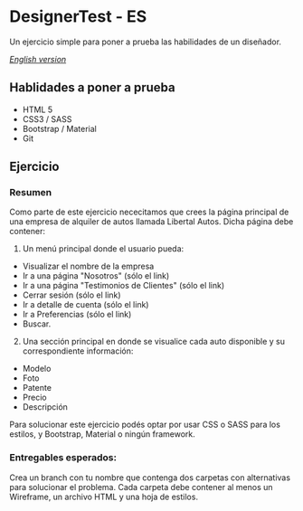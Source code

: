 # DesignerTest - ES
Un ejercicio simple para poner a prueba las habilidades de un diseñador.

*[English version](https://github.com/BelenSantos/DesignerTest/edit/master/README.md)*

## Hablidades a poner a prueba
* HTML 5
* CSS3 / SASS
* Bootstrap / Material
* Git

## Ejercicio

### Resumen
Como parte de este ejercicio nececitamos que crees la página principal de una empresa de alquiler de autos llamada Libertal Autos. Dicha página debe contener:
1. Un menú principal donde el usuario pueda:
  * Visualizar el nombre de la empresa
  * Ir a una página "Nosotros" (sólo el link)
  * Ir a una página "Testimonios de Clientes" (sólo el link)
  * Cerrar sesión (sólo el link)
  * Ir a detalle de cuenta (sólo el link)
  * Ir a Preferencias (sólo el link)
  * Buscar.
2. Una sección principal en donde se visualice cada auto disponible y su correspondiente información:
  * Modelo
  * Foto
  * Patente
  * Precio
  * Descripción
  
Para solucionar este ejercicio podés optar por usar CSS o SASS para los estilos, y Bootstrap, Material o ningún framework.

### Entregables esperados:
Crea un branch con tu nombre que contenga dos carpetas con alternativas para solucionar el problema. Cada carpeta debe contener al menos un Wireframe, un archivo HTML y una hoja de estilos.
